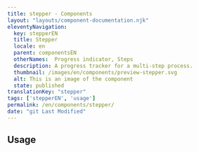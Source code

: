 ```yaml
---
title: stepper - Components
layout: "layouts/component-documentation.njk"
eleventyNavigation:
  key: stepperEN
  title: Stepper
  locale: en
  parent: componentsEN
  otherNames:  Progress indicator, Steps
  description: A progress tracker for a multi-step process.
  thumbnail: /images/en/components/preview-stepper.svg
  alt: This is an image of the component
  state: published
translationKey: "stepper"
tags: ['stepperEN', 'usage']
permalink: /en/components/stepper/
date: "git Last Modified"
---
```


## Usage
